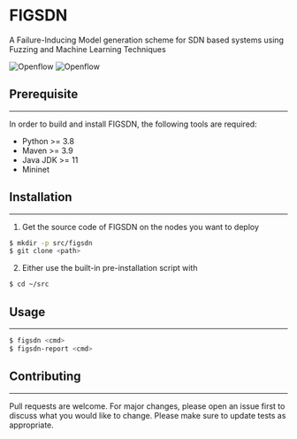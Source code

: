 # FIGSDN

A Failure-Inducing Model generation scheme for SDN based systems using Fuzzing and Machine Learning Techniques

![Openflow](https://img.shields.io/badge/stability-experimental-orange.svg)
![Openflow](https://img.shields.io/badge/Openflow-1.4-brightgreen.svg)

## Prerequisite

---
In order to build and install FIGSDN, the following tools are required:
* Python >= 3.8
* Maven >= 3.9
* Java JDK >= 11
* Mininet

## Installation

---


1. Get the source code of FIGSDN on the nodes you want to deploy

```bash
$ mkdir -p src/figsdn
$ git clone <path>
```

2. Either use the built-in pre-installation script with

```bash
$ cd ~/src
```

## Usage

---

```bash
$ figsdn <cmd>
$ figsdn-report <cmd>
```

## Contributing

---
Pull requests are welcome. For major changes, please open an issue first to discuss what you would like to change.
Please make sure to update tests as appropriate.